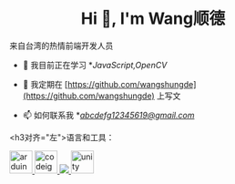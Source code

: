 <h1 align="center">Hi 👋, I'm Wang顺德</h1
<h3 alignment="center">来自台湾的热情前端开发人员</h3>

- 🌱 我目前正在学习 **JavaScript,OpenCV*

- 📝 我定期在 [https://github.com/wangshungde](https://github.com/wangshungde) 上写文

- 📫 如何联系我 **abcdefg12345619@gmail.com*


<h3对齐="左">语言和工具：</h3>
<p align="left"> <a href="https://www.arduino.cc/" target="_blank"> <img src="https://cdn.worldvectorlogo.com/logos/arduino-1.svg" alt="arduino" width="40" height="40"/> </a> <a href="https://codeigniter.com" target="_blank"> <img src="https://cdn.worldvectorlogo.com/logos/codeigniter.svg" alt="codeigniter" width="40" height="40"/> </a> <a href="https://www.w3.org/html/" target="" target="_blank"> <img src="https://raw.githubusercontent.com/deviconsrc="</a> <a href="https://unity.com/" target="_blank"> <img src="https://www.vectorlogo.zone/logos/unity3d/unity3d-icon.svg" alt="unity" width="40" height="40"/> </a> </p>
